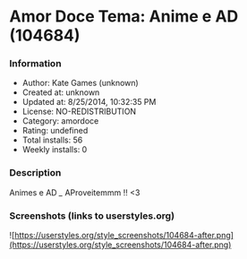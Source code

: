 # Amor Doce Tema: Anime e AD (104684)

### Information
- Author: Kate Games (unknown)
- Created at: unknown
- Updated at: 8/25/2014, 10:32:35 PM
- License: NO-REDISTRIBUTION
- Category: amordoce
- Rating: undefined
- Total installs: 56
- Weekly installs: 0


### Description
Animes e AD *_* AProveitemmm !! <3


### Screenshots (links to userstyles.org)
![https://userstyles.org/style_screenshots/104684-after.png](https://userstyles.org/style_screenshots/104684-after.png)


